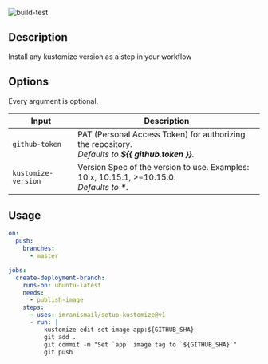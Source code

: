 ![build-test](https://github.com/imranismail/setup-kustomize/workflows/build-test/badge.svg)

## Description

Install any kustomize version as a step in your workflow

## Options

Every argument is optional.

| Input               | Description                                                                                            |
| ------------------- | ------------------------------------------------------------------------------------------------------ |
| `github-token`      | PAT (Personal Access Token) for authorizing the repository.<br>_Defaults to **\${{ github.token }}**_. |
| `kustomize-version` | Version Spec of the version to use. Examples: 10.x, 10.15.1, >=10.15.0.<br>_Defaults to **\***_.       |

## Usage

```yaml
on:
  push:
    branches:
      - master

jobs:
  create-deployment-branch:
    runs-on: ubuntu-latest
    needs:
      - publish-image
    steps:
      - uses: imranismail/setup-kustomize@v1
      - run: |
          kustomize edit set image app:${GITHUB_SHA}
          git add .
          git commit -m "Set `app` image tag to `${GITHUB_SHA}`"
          git push
```
